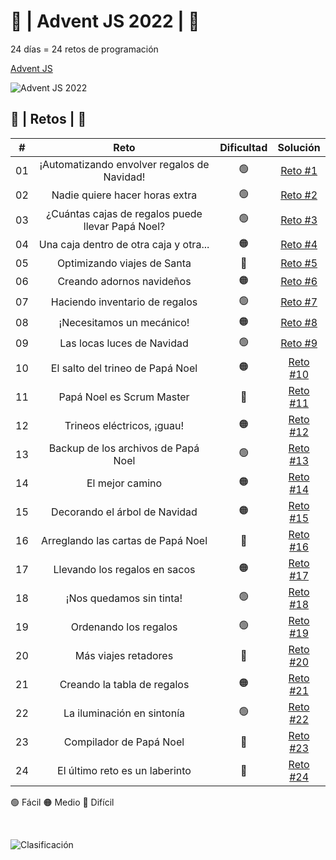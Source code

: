 # :christmas_tree: | Advent JS 2022 | :christmas_tree:
24 días = 24 retos de programación 

[Advent JS](https://adventjs.dev/)

![Advent JS 2022](https://i.imgur.com/HUihoze.jpg)

## :star2: | Retos | :star2:

|  #  |                  Reto                             |   Dificultad   |                                  Solución                                    |
| :-: | :-----------------------------------------------: | :------------: | :--------------------------------------------------------------------------: |
| 01  |    ¡Automatizando envolver regalos de Navidad!    |       🟢       | [Reto #1](https://github.com/AgosVenezia/adventJS_2022/blob/main/Reto%231.js) |
| 02  |         Nadie quiere hacer horas extra            |       🟢       | [Reto #2](https://github.com/AgosVenezia/adventJS_2022/blob/main/Reto%232.js) |
| 03  | ¿Cuántas cajas de regalos puede llevar Papá Noel? |       🟢       | [Reto #3](https://github.com/AgosVenezia/adventJS_2022/blob/main/Reto%233.js) |
| 04  |      Una caja dentro de otra caja y otra...       |       🟠       | [Reto #4](https://github.com/AgosVenezia/adventJS_2022/blob/main/Reto%234.js) |
| 05  |            Optimizando viajes de Santa            |       🔴       | [Reto #5](https://github.com/AgosVenezia/adventJS_2022/blob/main/Reto%235.js) |
| 06  |             Creando adornos navideños             |       🟠       | [Reto #6](https://github.com/AgosVenezia/adventJS_2022/blob/main/Reto%236.js) |
| 07  |           Haciendo inventario de regalos          |       🟢       | [Reto #7](https://github.com/AgosVenezia/adventJS_2022/blob/main/Reto%237.js) |
| 08  |              ¡Necesitamos un mecánico!            |       🟠       | [Reto #8](https://github.com/AgosVenezia/adventJS_2022/blob/main/Reto%238.js) |
| 09  |              Las locas luces de Navidad           |       🟢       | [Reto #9](https://github.com/AgosVenezia/adventJS_2022/blob/main/Reto%239.js) |
| 10  |          El salto del trineo de Papá Noel         |       🟠       | [Reto #10](https://github.com/AgosVenezia/adventJS_2022/blob/main/Reto%2310.js) |
| 11  |              Papá Noel es Scrum Master            |       🔴       | [Reto #11](https://github.com/AgosVenezia/AdventJS_2022/blob/main/Reto%2311.js) |
| 12  |             Trineos eléctricos, ¡guau!            |       🟠       | [Reto #12](https://github.com/AgosVenezia/AdventJS_2022/blob/main/Reto%2312.js) |
| 13  |          Backup de los archivos de Papá Noel      |       🟢       | [Reto #13](https://github.com/AgosVenezia/AdventJS_2022/blob/main/Reto%2313.js) |
| 14  |                   El mejor camino                 |       🟠       | [Reto #14](https://github.com/AgosVenezia/AdventJS_2022/blob/main/Reto%2314.js) |
| 15  |            Decorando el árbol de Navidad          |       🟠       | [Reto #15](https://github.com/AgosVenezia/AdventJS_2022/blob/main/Reto%2315.js) |
| 16  |          Arreglando las cartas de Papá Noel       |       🔴       | [Reto #16](https://github.com/AgosVenezia/AdventJS_2022/blob/main/Reto%2316.js) |
| 17  |          Llevando los regalos en sacos            |       🟠       | [Reto #17](https://github.com/AgosVenezia/AdventJS_2022/blob/main/Reto%2317.js) |
| 18  |          ¡Nos quedamos sin tinta!                 |       🟢       | [Reto #18](https://github.com/AgosVenezia/AdventJS_2022/blob/main/Reto%2318.js) |
| 19  |          Ordenando los regalos                    |       🟢       | [Reto #19](https://github.com/AgosVenezia/AdventJS_2022/blob/main/Reto%2319.js) |
| 20  |          Más viajes retadores                     |       🔴       | [Reto #20](https://github.com/AgosVenezia/AdventJS_2022/blob/main/Reto%2320.js) |
| 21  |          Creando la tabla de regalos              |       🟠       | [Reto #21](https://github.com/AgosVenezia/AdventJS_2022/blob/main/Reto%2321.js) |
| 22  |          La iluminación en sintonía               |       🟢       | [Reto #22](https://github.com/AgosVenezia/AdventJS_2022/blob/main/Reto%2322.js) |
| 23  |          Compilador de Papá Noel                  |       🔴       | [Reto #23](https://github.com/AgosVenezia/AdventJS_2022/blob/main/Reto%2323.js) |
| 24  |          El último reto es un laberinto           |       🔴       | [Reto #24](https://github.com/AgosVenezia/AdventJS_2022/blob/main/Reto%2324.js) |



🟢 Fácil 🟠 Medio 🔴 Difícil

<br>

![Clasificación](https://i.ibb.co/TDQV39C/2022-12-24-16-44-41-Greenshot.png)
